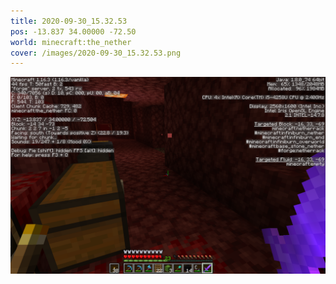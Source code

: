 ```yaml
---
title: 2020-09-30_15.32.53
pos: -13.837 34.00000 -72.50
world: minecraft:the_nether
cover: /images/2020-09-30_15.32.53.png
---
```


![](/images/2020-09-30_15.32.53.png)
